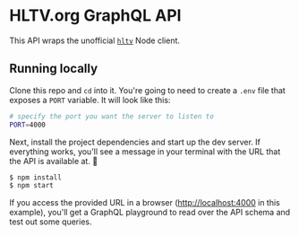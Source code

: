 # HLTV.org GraphQL API

This API wraps the unofficial [`hltv`](https://github.com/gigobyte/HLTV) Node client.

## Running locally

Clone this repo and `cd` into it. You're going to need to create a `.env` file that exposes a `PORT` variable. It will look like this:

```bash
# specify the port you want the server to listen to
PORT=4000
```

Next, install the project dependencies and start up the dev server. If everything works, you'll see a message in your terminal with the URL that the API is available at. 🚀

```bash
$ npm install
$ npm start
```

If you access the provided URL in a browser ([http://localhost:4000](http://localhost:4000) in this example), you'll get a GraphQL playground to read over the API schema and test out some queries.
